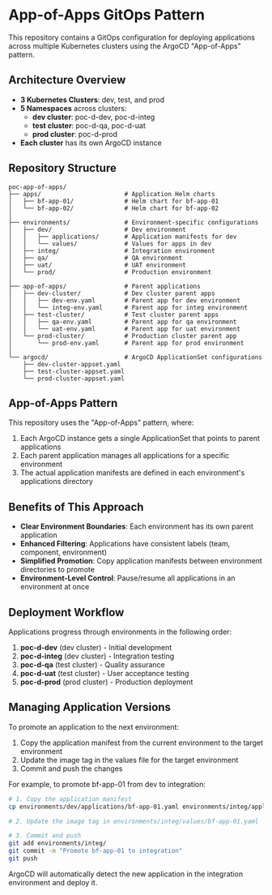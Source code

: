 # App-of-Apps GitOps Pattern

This repository contains a GitOps configuration for deploying applications across multiple Kubernetes clusters using the ArgoCD "App-of-Apps" pattern.

## Architecture Overview

- **3 Kubernetes Clusters**: dev, test, and prod
- **5 Namespaces** across clusters:
  - **dev cluster**: poc-d-dev, poc-d-integ
  - **test cluster**: poc-d-qa, poc-d-uat
  - **prod cluster**: poc-d-prod
- **Each cluster** has its own ArgoCD instance

## Repository Structure

```
poc-app-of-apps/
├── apps/                       # Application Helm charts
│   ├── bf-app-01/              # Helm chart for bf-app-01
│   └── bf-app-02/              # Helm chart for bf-app-02
│
├── environments/               # Environment-specific configurations
│   ├── dev/                    # Dev environment
│   │   ├── applications/       # Application manifests for dev
│   │   └── values/             # Values for apps in dev
│   ├── integ/                  # Integration environment
│   ├── qa/                     # QA environment
│   ├── uat/                    # UAT environment
│   └── prod/                   # Production environment
│
├── app-of-apps/                # Parent applications
│   ├── dev-cluster/            # Dev cluster parent apps
│   │   ├── dev-env.yaml        # Parent app for dev environment
│   │   └── integ-env.yaml      # Parent app for integ environment
│   ├── test-cluster/           # Test cluster parent apps
│   │   ├── qa-env.yaml         # Parent app for qa environment
│   │   └── uat-env.yaml        # Parent app for uat environment
│   └── prod-cluster/           # Production cluster parent app
│       └── prod-env.yaml       # Parent app for prod environment
│
└── argocd/                     # ArgoCD ApplicationSet configurations
    ├── dev-cluster-appset.yaml
    ├── test-cluster-appset.yaml
    └── prod-cluster-appset.yaml
```

## App-of-Apps Pattern

This repository uses the "App-of-Apps" pattern, where:

1. Each ArgoCD instance gets a single ApplicationSet that points to parent applications
2. Each parent application manages all applications for a specific environment
3. The actual application manifests are defined in each environment's applications directory

## Benefits of This Approach

- **Clear Environment Boundaries**: Each environment has its own parent application
- **Enhanced Filtering**: Applications have consistent labels (team, component, environment)
- **Simplified Promotion**: Copy application manifests between environment directories to promote
- **Environment-Level Control**: Pause/resume all applications in an environment at once

## Deployment Workflow

Applications progress through environments in the following order:

1. **poc-d-dev** (dev cluster) - Initial development
2. **poc-d-integ** (dev cluster) - Integration testing
3. **poc-d-qa** (test cluster) - Quality assurance
4. **poc-d-uat** (test cluster) - User acceptance testing
5. **poc-d-prod** (prod cluster) - Production deployment

## Managing Application Versions

To promote an application to the next environment:

1. Copy the application manifest from the current environment to the target environment
2. Update the image tag in the values file for the target environment
3. Commit and push the changes

For example, to promote bf-app-01 from dev to integration:

```bash
# 1. Copy the application manifest
cp environments/dev/applications/bf-app-01.yaml environments/integ/applications/

# 2. Update the image tag in environments/integ/values/bf-app-01.yaml

# 3. Commit and push
git add environments/integ/
git commit -m "Promote bf-app-01 to integration"
git push
```

ArgoCD will automatically detect the new application in the integration environment and deploy it. 